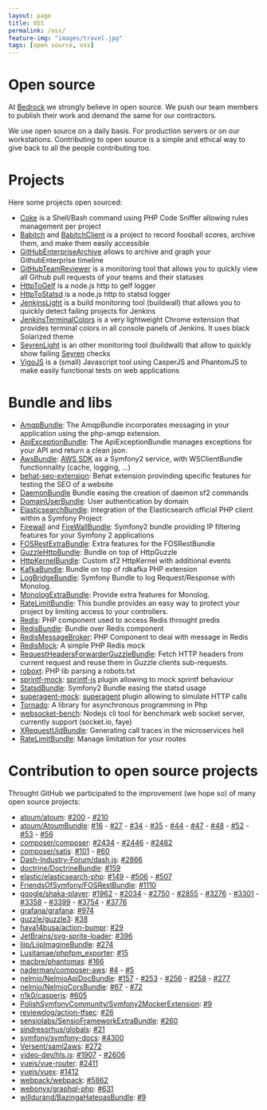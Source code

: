 ```yaml
---
layout: page
title: OSS
permalink: /oss/
feature-img: "images/travel.jpg"
tags: [open source, oss]
---
```


# Open source

At [Bedrock](https://www.bedrockstreaming.com/) we strongly believe in open source. We push our team members to publish their work and demand the same for our contractors.

We use open source on a daily basis. For production servers or on our workstations. Contributing to open source is a simple and ethical way to give back to all the people contributing too.

# Projects

Here some projects open sourced:

* [Coke](https://github.com/BedrockStreaming/Coke) is a Shell/Bash command using PHP Code Sniffer allowing rules management per project
* [Babitch](https://github.com/BedrockStreaming/Babitch) and [BabitchClient](https://github.com/BedrockStreaming/BabitchClient) is a project to record foosball scores, archive them, and make them easily accessible
* [GitHubEnterpriseArchive](https://github.com/BedrockStreaming/GitHubEnterpriseArchive) allows to archive and graph your GithubEnterprise timeline
* [GitHubTeamReviewer](https://github.com/BedrockStreaming/GitHubTeamReviewer) is a monitoring tool that allows you to quickly view all Github pull requests of your teams and their statuses
* [HttpToGelf](https://github.com/BedrockStreaming/HttpToGelf) is a node.js http to gelf logger
* [HttpToStatsd](https://github.com/BedrockStreaming/HttpToStatsd) is a node.js http to statsd logger
* [JenkinsLight](https://github.com/BedrockStreaming/JenkinsLight) is a build monitoring tool (buildwall) that allows you to quickly detect failing projects for Jenkins
* [JenkinsTerminalColors](https://github.com/BedrockStreaming/JenkinsTerminalColors) is a very lightweight Chrome extension that provides terminal colors in all console panels of Jenkins. It uses black Solarized theme
* [SeyrenLight](https://github.com/BedrockStreaming/SeyrenLight) is an other monitoring tool (buildwall) that allow to quickly show failing [Seyren](https://github.com/scobal/seyren) checks
* [VigoJS](https://github.com/BedrockStreaming/VigoJS) is a (small) Javascript tool using CasperJS and PhantomJS to make easily functional tests on web applications

# Bundle and libs

* [AmqpBundle](https://github.com/BedrockStreaming/AmqpBundle): The AmqpBundle incorporates messaging in your application using the php-amqp extension.
* [ApiExceptionBundle](https://github.com/BedrockStreaming/ApiExceptionBundle): The ApiExceptionBundle manages exceptions for your API and return a clean json.
* [AwsBundle](https://github.com/BedrockStreaming/AwsBundle): [AWS SDK](https://aws.amazon.com/sdkforphp/) as a Symfony2 service, with WSClientBundle functionnality (cache, logging, ...)
* [behat-seo-extension](https://github.com/BedrockStreaming/behat-seo-extension): Behat extension provinding specific features for testing the SEO of a website
* [DaemonBundle](https://github.com/BedrockStreaming/DaemonBundle) Bundle easing the creation of daemon sf2 commands
* [DomainUserBundle](https://github.com/BedrockStreaming/DomainUserBundle): User authentication by domain
* [ElasticsearchBundle](https://github.com/BedrockStreaming/ElasticsearchBundle): Integration of the Elasticsearch official PHP client within a Symfony Project
* [Firewall](https://github.com/BedrockStreaming/Firewall) and [FireWallBundle](https://github.com/BedrockStreaming/FirewallBundle): Symfony2 bundle providing IP filtering features for your Symfony 2 applications
* [FOSRestExtraBundle](https://github.com/BedrockStreaming/FOSRestExtraBundle): Extra features for the FOSRestBundle
* [GuzzleHttpBundle](https://github.com/BedrockStreaming/GuzzleHttpBundle): Bundle on top of HttpGuzzle
* [HttpKernelBundle](https://github.com/BedrockStreaming/HttpKernelBundle): Custom sf2 HttpKernel with additional events
* [KafkaBundle](https://github.com/BedrockStreaming/KafkaBundle): Bundle on top of rdkafka PHP extension
* [LogBridgeBundle](https://github.com/BedrockStreaming/LogBridgeBundle): Symfony Bundle to log Request/Response with Monolog.
* [MonologExtraBundle](https://github.com/BedrockStreaming/MonologExtraBundle): Provide extra features for Monolog.
* [RateLimitBundle](https://github.com/BedrockStreaming/RateLimitBundle): This bundle provides an easy way to protect your project by limiting access to your controllers.
* [Redis](https://github.com/BedrockStreaming/Redis): PHP component used to access Redis throught predis
* [RedisBundle](https://github.com/BedrockStreaming/RedisBundle): Bundle over Redis component
* [RedisMessageBroker](https://github.com/BedrockStreaming/RedisMessageBroker): PHP Component to deal with message in Redis
* [RedisMock](https://github.com/BedrockStreaming/RedisMock): A simple PHP Redis mock
* [RequestHeadersForwarderGuzzleBundle](https://github.com/BedrockStreaming/RequestHeadersForwarderGuzzleBundle): Fetch HTTP headers from current request and reuse them in Guzzle clients sub-requests.
* [roboxt](https://github.com/BedrockStreaming/roboxt): PHP lib parsing a robots.txt
* [sprintf-mock](https://github.com/BedrockStreaming/sprintf-mock): [sprintf-js](https://github.com/alexei/sprintf.js) plugin allowing to mock sprintf behaviour
* [StatsdBundle](https://github.com/BedrockStreaming/StatsdBundle): Symfony2 Bundle easing the statsd usage
* [superagent-mock](https://github.com/BedrockStreaming/superagent-mock): [superagent](https://github.com/visionmedia/superagent) plugin allowing to simulate HTTP calls
* [Tornado](https://github.com/BedrockStreaming/Tornado): A library for asynchronous programming in Php
* [websocket-bench](https://github.com/BedrockStreaming/websocket-bench): Nodejs cli tool for benchmark web socket server, currently support (socket.io, faye)
* [XRequestUidBundle](https://github.com/BedrockStreaming/XRequestUidBundle): Generating call traces in the microservices hell
* [RateLimitBundle](https://github.com/BedrockStreaming/RateLimitBundle): Manage limitation for your routes

# Contribution to open source projects

Throught GitHub we participated to the improvement (we hope so) of many open source projects:

* [atoum/atoum](https://github.com/atoum/atoum): [#200](https://github.com/atoum/atoum/pull/200) - [#210](https://github.com/atoum/atoum/pull/210)
* [atoum/AtoumBundle](https://github.com/atoum/AtoumBundle): [#16](https://github.com/atoum/AtoumBundle/pull/16) - [#27](https://github.com/atoum/AtoumBundle/pull/27) - [#34](https://github.com/atoum/AtoumBundle/pull/34) - [#35](https://github.com/atoum/AtoumBundle/pull/35) - [#44](https://github.com/atoum/AtoumBundle/pull/44) - [#47](https://github.com/atoum/AtoumBundle/pull/47) - [#48](https://github.com/atoum/AtoumBundle/pull/48) - [#52](https://github.com/atoum/AtoumBundle/pull/52) - [#53](https://github.com/atoum/AtoumBundle/pull/53) - [#56](https://github.com/atoum/AtoumBundle/pull/56)
* [composer/composer](https://github.com/composer/composer): [#2434](https://github.com/composer/composer/pull/2434) - [#2446](https://github.com/composer/composer/pull/2446) - [#2482](https://github.com/composer/composer/pull/2482)
* [composer/satis](https://github.com/composer/satis): [#101](https://github.com/composer/satis/pull/101) - [#60](https://github.com/composer/satis/pull/60)
* [Dash-Industry-Forum/dash.js](https://github.com/Dash-Industry-Forum/dash.js): [#2866](https://github.com/Dash-Industry-Forum/dash.js/pull/2866)
* [doctrine/DoctrineBundle](https://github.com/doctrine/DoctrineBundle): [#159](https://github.com/doctrine/DoctrineBundle/pull/159)
* [elastic/elasticsearch-php](https://github.com/elastic/elasticsearch-php): [#149](https://github.com/elastic/elasticsearch-php/pull/149) - [#506](https://github.com/elastic/elasticsearch-php/pull/506) - [#507](https://github.com/elastic/elasticsearch-php/pull/507)
* [FriendsOfSymfony/FOSRestBundle](https://github.com/FriendsOfSymfony/FOSRestBundle): [#1110](https://github.com/FriendsOfSymfony/FOSRestBundle/pull/1110)
* [google/shaka-player](https://github.com/google/shaka-player): [#1962](https://github.com/google/shaka-player/pull/1962) - [#2034](https://github.com/google/shaka-player/pull/2034) - [#2750](https://github.com/google/shaka-player/pull/2750) - [#2855](https://github.com/google/shaka-player/pull/2855) - [#3276](https://github.com/google/shaka-player/pull/3276) - [#3301](https://github.com/google/shaka-player/pull/3301) - [#3358](https://github.com/google/shaka-player/pull/3358) - [#3399](https://github.com/google/shaka-player/pull/3399) - [#3754](https://github.com/google/shaka-player/pull/3754) - [#3776](https://github.com/google/shaka-player/pull/3776)
* [grafana/grafana](https://github.com/grafana/grafana): [#974](https://github.com/grafana/grafana/pull/974)
* [guzzle/guzzle3](https://github.com/guzzle/guzzle3): [#38](https://github.com/guzzle/guzzle3/pull/38)
* [haya14busa/action-bumpr](https://github.com/haya14busa/action-bumpr): [#29](https://github.com/haya14busa/action-bumpr/pull/29)
* [JetBrains/svg-sprite-loader](https://github.com/JetBrains/svg-sprite-loader): [#396](https://github.com/JetBrains/svg-sprite-loader/pull/396)
* [liip/LiipImagineBundle](https://github.com/liip/LiipImagineBundle): [#274](https://github.com/liip/LiipImagineBundle/pull/274)
* [Lusitaniae/phpfpm_exporter](https://github.com/Lusitaniae/phpfpm_exporter): [#15](https://github.com/Lusitaniae/phpfpm_exporter/pull/15)
* [macbre/phantomas](https://github.com/macbre/phantomas): [#166](https://github.com/macbre/phantomas/pull/166)
* [naderman/composer-aws](https://github.com/naderman/composer-aws/): [#4](https://github.com/naderman/composer-aws/pull/4) - [#5](https://github.com/naderman/composer-aws/pull/5)
* [nelmio/NelmioApiDocBundle](https://github.com/nelmio/NelmioApiDocBundle): [#157](https://github.com/nelmio/NelmioApiDocBundle/pull/157) -  [#253](https://github.com/nelmio/NelmioApiDocBundle/pull/253) -
  [#256](https://github.com/nelmio/NelmioApiDocBundle/pull/256) -  [#258](https://github.com/nelmio/NelmioApiDocBundle/pull/258) - [#277](https://github.com/nelmio/NelmioApiDocBundle/pull/277)
* [nelmio/NelmioCorsBundle](https://github.com/nelmio/NelmioCorsBundle): [#67](https://github.com/nelmio/NelmioCorsBundle/pull/67) - [#72](https://github.com/nelmio/NelmioCorsBundle/pull/72)
* [n1k0/casperjs](https://github.com/n1k0/casperjs): [#605](https://github.com/n1k0/casperjs/pull/605)
* [PolishSymfonyCommunity/Symfony2MockerExtension](https://github.com/PolishSymfonyCommunity/Symfony2MockerExtension): [#9](https://github.com/PolishSymfonyCommunity/Symfony2MockerExtension/pull/9)
* [reviewdog/action-tfsec](https://github.com/reviewdog/action-tfsec): [#26](https://github.com/reviewdog/action-tfsec/pull/26)
* [sensiolabs/SensioFrameworkExtraBundle](https://github.com/sensiolabs/SensioFrameworkExtraBundle): [#260](https://github.com/sensiolabs/SensioFrameworkExtraBundle/pull/260)
* [sindresorhus/globals](https://github.com/sindresorhus/globals): [#21](https://github.com/sindresorhus/globals/pull/21)
* [symfony/symfony-docs](https://github.com/symfony/symfony-docs): [#4300](https://github.com/symfony/symfony-docs/pull/4300)
* [Versent/saml2aws](https://github.com/Versent/saml2aws): [#272](https://github.com/Versent/saml2aws/pull/272)
* [video-dev/hls.js](https://github.com/video-dev/hls.js): [#1907](https://github.com/video-dev/hls.js/pull/1907) - [#2606](https://github.com/video-dev/hls.js/pull/2606)
* [vuejs/vue-router](https://github.com/vuejs/vue-router): [#2411](https://github.com/vuejs/vue-router/pull/2411)
* [vuejs/vuex](https://github.com/vuejs/vuex): [#1412](https://github.com/vuejs/vuex/pull/1412)
* [webpack/webpack](https://github.com/webpack/webpack): [#5862](https://github.com/webpack/webpack/pull/5862)
* [webonyx/graphql-php](https://github.com/webonyx/graphql-php): [#631](https://github.com/webonyx/graphql-php/pull/631)
* [willdurand/BazingaHateoasBundle](https://github.com/willdurand/BazingaHateoasBundle): [#9](https://github.com/willdurand/BazingaHateoasBundle/pull/9)
